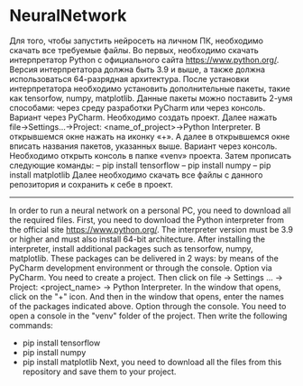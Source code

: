 # NeuralNetwork
Для того, чтобы запустить нейросеть на личном ПК, необходимо скачать все требуемые файлы. Во первых, необходимо скачать интерпретатор Python с официального сайта https://www.python.org/. Версия интерпретатора должна быть 3.9 и выше, а также должна использоваться 64-разрядная архитектура. После установки интерпретатора необходимо установить дополнительные пакеты, такие как tensorfow, numpy, matplotlib. Данные пакеты можно поставить 2-умя способами: через среду разработки PyCharm или через консоль.
Вариант через PyCharm. Необходимо создать проект. Далее нажать file->Settings…->Project: <name_of_project>->Python Interpreter. В открывшемся окне нажать на иконку «+». А далее в открывшемся окне вписать названия пакетов, указанных выше.
Вариант через консоль. Необходимо открыть консоль в папке «venv» проекта. Затем прописать следующие команды:
	– pip install tensorflow
	– pip install numpy
	– pip install matplotlib
Далее необходимо скачать все файлы с данного репозитория и сохранить к себе в проект.

-----------------------------------------------------------------------------------------------------------------------------------------------------------------------------------

In order to run a neural network on a personal PC, you need to download all the required files. First, you need to download the Python interpreter from the official site https://www.python.org/. The interpreter version must be 3.9 or higher and must also install 64-bit architecture. After installing the interpreter, install additional packages such as tensorfow, numpy, matplotlib. These packages can be delivered in 2 ways: by means of the PyCharm development environment or through the console.
Option via PyCharm. You need to create a project. Then click on file -> Settings ... -> Project: <project_name> -> Python Interpreter. In the window that opens, click on the "+" icon. And then in the window that opens, enter the names of the packages indicated above.
Option through the console. You need to open a console in the "venv" folder of the project. Then write the following commands:
  - pip install tensorflow
  - pip install numpy
  - pip install matplotlib
Next, you need to download all the files from this repository and save them to your project.
